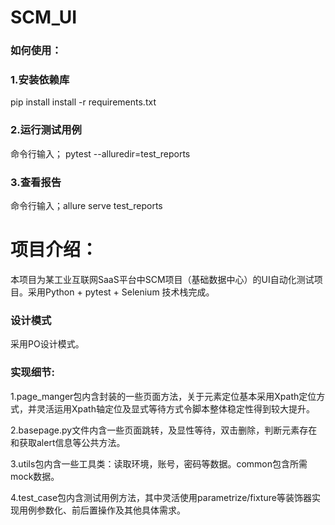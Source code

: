 # SCM_UI

### 如何使用：

### 1.安装依赖库

pip install install -r requirements.txt

### 2.运行测试用例

命令行输入； pytest --alluredir=test_reports

### 3.查看报告

命令行输入；allure serve test_reports

# 项目介绍：

本项目为某工业互联网SaaS平台中SCM项目（基础数据中心）的UI自动化测试项目。采用Python + pytest + Selenium 技术栈完成。

### 设计模式

采用PO设计模式。

### 实现细节:

1.page_manger包内含封装的一些页面方法，关于元素定位基本采用Xpath定位方式，并灵活运用Xpath轴定位及显式等待方式令脚本整体稳定性得到较大提升。

2.basepage.py文件内含一些页面跳转，及显性等待，双击删除，判断元素存在和获取alert信息等公共方法。

3.utils包内含一些工具类：读取环境，账号，密码等数据。common包含所需mock数据。

4.test_case包内含测试用例方法，其中灵活使用parametrize/fixture等装饰器实现用例参数化、前后置操作及其他具体需求。
